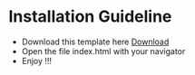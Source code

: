 # Installation Guideline


* Download this template here [Download](ttps://github.com/Horizons-Plus/Figma-Business-Landing-Page/tree/master)
* Open the file index.html with your navigator
* Enjoy !!!








